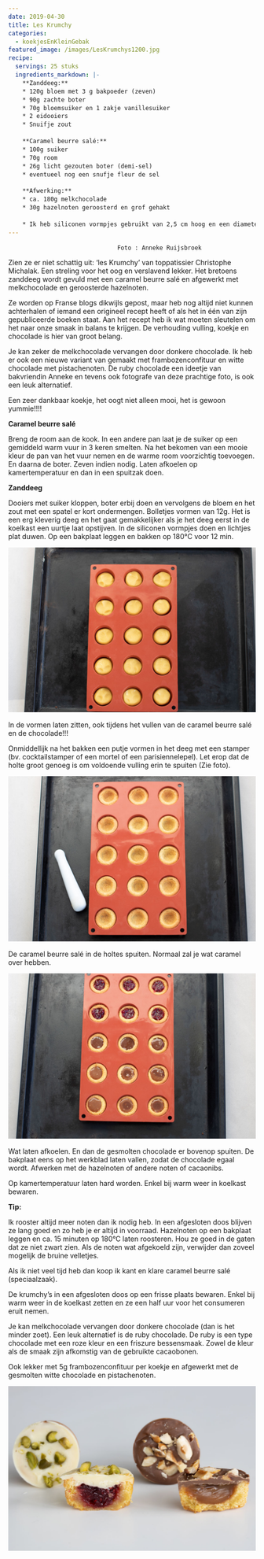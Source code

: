 ```yaml
---
date: 2019-04-30
title: Les Krumchy
categories:
  - koekjesEnKleinGebak
featured_image: /images/LesKrumchys1200.jpg
recipe:
  servings: 25 stuks
  ingredients_markdown: |-
    **Zanddeeg:**
    * 120g bloem met 3 g bakpoeder (zeven)
    * 90g zachte boter
    * 70g bloemsuiker en 1 zakje vanillesuiker
    * 2 eidooiers
    * Snuifje zout

    **Caramel beurre salé:**
    * 100g suiker
    * 70g room 
    * 26g licht gezouten boter (demi-sel)
    * eventueel nog een snufje fleur de sel

    **Afwerking:**
    * ca. 180g melkchocolade 
    * 30g hazelnoten geroosterd en grof gehakt

    * Ik heb siliconen vormpjes gebruikt van 2,5 cm hoog en een diameter van 4cm     
---
```

                                   Foto : Anneke Ruijsbroek

Zien ze er niet schattig uit: ‘les Krumchy’ van toppatissier Christophe Michalak.
Een streling voor het oog en verslavend lekker.
Het bretoens zanddeeg wordt gevuld met een caramel beurre salé en afgewerkt met melkchocolade en geroosterde hazelnoten.

Ze worden op Franse blogs dikwijls gepost, maar heb nog altijd niet kunnen achterhalen of iemand een origineel recept heeft of als het in één van zijn gepubliceerde boeken staat.
Aan het recept heb ik wat moeten sleutelen om het naar onze smaak in balans te krijgen. De verhouding vulling, koekje en chocolade is hier van groot belang.

Je kan zeker de melkchocolade vervangen door donkere chocolade.
Ik heb er ook een nieuwe variant van gemaakt met frambozenconfituur en witte chocolade met pistachenoten.
De ruby chocolade een ideetje van bakvriendin Anneke en tevens ook fotografe van deze prachtige foto, is ook een leuk alternatief.

Een zeer dankbaar koekje, het oogt niet alleen mooi, het is gewoon yummie!!!!


<!--more-->

**Caramel beurre salé**

Breng de room aan de kook.
In een andere pan laat je de suiker op een gemiddeld warm vuur in 3 keren smelten. Na het bekomen van een mooie kleur de pan van het vuur nemen en de  warme room voorzichtig toevoegen. En daarna de boter. Zeven indien nodig. Laten afkoelen op kamertemperatuur en dan in een spuitzak doen. 

**Zanddeeg**

Dooiers met suiker kloppen, boter erbij doen en vervolgens de bloem en het zout met een spatel er kort ondermengen. Bolletjes vormen van 12g. Het is een erg kleverig deeg en het gaat gemakkelijker als je het deeg eerst in de koelkast een uurtje laat opstijven.
In de siliconen vormpjes doen en lichtjes plat duwen. Op een bakplaat leggen en bakken op 180°C voor 12 min.

![](/images/leskrumchysstap11200.jpg)

  In de vormen laten zitten, ook tijdens het vullen van de caramel beurre salé en de chocolade!!!

Onmiddellijk na het bakken een putje vormen in het deeg met een stamper (bv. cocktailstamper of een mortel of een parisiennelepel). Let erop dat de holte groot genoeg is om voldoende vulling erin te spuiten (Zie foto).

![](/images/leskrumchysstap21200.jpg)

De caramel beurre salé in de holtes spuiten. Normaal zal je wat caramel over hebben.

![](/images/leskrumchysstap31200.jpg)

Wat laten afkoelen. En dan de gesmolten chocolade er bovenop spuiten. De bakplaat eens op het werkblad laten vallen, zodat de chocolade egaal wordt.
Afwerken met de hazelnoten of andere noten of cacaonibs.

Op kamertemperatuur laten hard worden. Enkel bij warm weer in koelkast bewaren.

<b>Tip: </b>

Ik rooster altijd meer noten dan ik nodig heb. In een afgesloten doos blijven ze lang goed en zo heb je er altijd in voorraad.
Hazelnoten op een bakplaat leggen en ca. 15 minuten op 180°C laten roosteren. Hou ze goed in de gaten dat ze niet zwart zien.
Als de noten wat afgekoeld zijn, verwijder dan zoveel mogelijk de bruine velletjes.

Als ik niet veel tijd heb dan koop ik kant en klare caramel beurre salé (speciaalzaak).

De krumchy’s in een afgesloten doos op een frisse plaats bewaren. Enkel bij warm weer in de koelkast zetten en ze een half uur voor het consumeren eruit nemen.

Je kan melkchocolade vervangen door donkere chocolade (dan is het minder zoet).
Een leuk alternatief is de ruby chocolade. De ruby is een type chocolade met een roze kleur en een friszure bessensmaak.
Zowel de kleur als de smaak zijn afkomstig van de gebruikte cacaobonen.

Ook lekker met 5g frambozenconfituur per koekje en afgewerkt met de gesmolten witte chocolade en pistachenoten.

![](/images/LesKrumchysdoorsnede1200.jpg)

